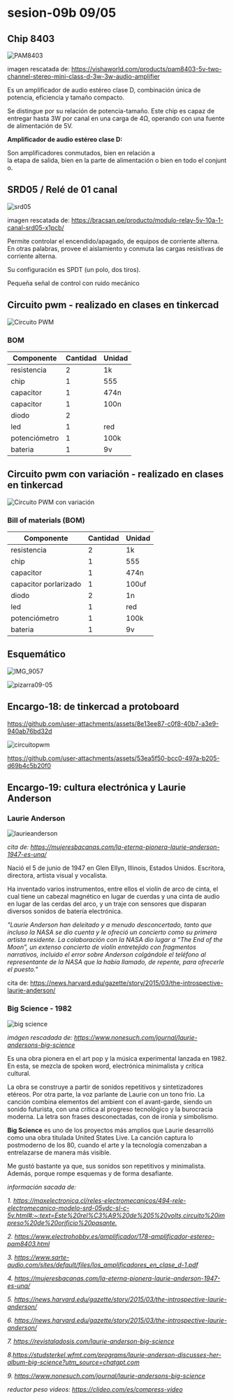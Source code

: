 # sesion-09b 09/05

## Chip 8403

![PAM8403](https://github.com/user-attachments/assets/77990228-3c5f-446f-af10-8bf4bbe240da)

imagen rescatada de: <https://vishaworld.com/products/pam8403-5v-two-channel-stereo-mini-class-d-3w-3w-audio-amplifier>

Es un amplificador de audio estéreo clase D, combinación única de potencia, eficiencia y tamaño compacto.

Se distingue por su relación de potencia-tamaño. Este chip es capaz de entregar hasta 3W por canal en una carga de 4Ω, operando con una fuente de alimentación de 5V.

**Amplificador de audio estéreo clase D:**

Son amplificadores conmutados, bien en relación a la etapa de salida, bien en la parte de alimentación o bien en todo el conjunto.

## SRD05 / Relé de 01 canal

![srd05](https://github.com/user-attachments/assets/cff2cdcd-6604-4ff7-8ff0-142d6a39c7d0)

imagen rescatada de: <https://bracsan.pe/producto/modulo-relay-5v-10a-1-canal-srd05-x1pcb/>

Permite controlar el encendido/apagado, de equipos de corriente alterna. En otras palabras, provee el aislamiento y conmuta las cargas resistivas de corriente alterna.

Su configuración es SPDT (un polo, dos tiros).

Pequeña señal de control con ruido mecánico

## Circuito pwm - realizado en clases en tinkercad

![Circuito PWM](https://github.com/user-attachments/assets/6b430a90-d6de-4452-a5f8-6ecda5163f80)

### BOM

|Componente| Cantidad |Unidad|
 |----|------|------|
 |resistencia|2|1k|
 |chip |1|555|
 |capacitor|1|474n|
 |capacitor|1|100n|
 |diodo|2||
 |led|1|red|
 |potenciómetro|1|100k|
 |bateria|1| 9v|

## Circuito pwm con variación - realizado en clases en tinkercad

![Circuito PWM con variación](https://github.com/user-attachments/assets/adc2e5a1-1e4a-4fcc-9d06-603f7f83f895)

### Bill of materials (BOM)

|Componente| Cantidad |Unidad|
 |----|------|------|
 |resistencia|2|1k|
 |chip |1|555|
 |capacitor|1|474n|
 |capacitor porlarizado|1|100uf|
 |diodo|2|1n|
 |led|1|red|
 |potenciómetro|1|100k|
 |bateria|1| 9v|

## Esquemático

![IMG_9057](https://github.com/user-attachments/assets/144a9260-37bd-44f1-a83c-d923e21805b2)

![pizarra09-05](https://github.com/user-attachments/assets/a9f83c81-7b10-48e1-806b-5cdeaf185d06)

## Encargo-18: de tinkercad a protoboard

<https://github.com/user-attachments/assets/8e13ee87-c0f8-40b7-a3e9-940ab76bd32d>

![circuitopwm](https://github.com/user-attachments/assets/0be94194-34bd-44d9-98b0-69d462fc5d74)

<https://github.com/user-attachments/assets/53ea5f50-bcc0-497a-b205-d69b4c5b20f0>

## Encargo-19: cultura electrónica y Laurie Anderson

### Laurie Anderson

![laurieanderson](https://github.com/user-attachments/assets/d7b60d0b-a80c-4f5b-a074-06b08924ac0c)

_cita de: <https://mujeresbacanas.com/la-eterna-pionera-laurie-anderson-1947-es-una/>_

Nació el 5 de junio de 1947 en Glen Ellyn, Illinois, Estados Unidos. Escritora, directora, artista visual y vocalista.

Ha inventado varios instrumentos, entre ellos el violín de arco de cinta, el cual tiene un cabezal magnético en lugar de cuerdas y una cinta de audio en lugar de las cerdas del arco, y un traje con sensores que disparan diversos sonidos de batería electrónica.

_"Laurie Anderson han deleitado y a menudo desconcertado, tanto que incluso la NASA se dio cuenta y le ofreció un concierto como su primera artista residente.
La colaboración con la NASA dio lugar a “The End of the Moon”, un extenso concierto de violín entretejido con fragmentos narrativos, incluido el error sobre Anderson colgándole el teléfono al representante de la NASA que la había llamado, de repente, para ofrecerle el puesto."_

cita de: <https://news.harvard.edu/gazette/story/2015/03/the-introspective-laurie-anderson/>

### Big Science - 1982

![big science](https://github.com/user-attachments/assets/0eb0d350-f3f3-4d07-bc77-9368ccf79a32)

_imágen rescadada de: <https://www.nonesuch.com/journal/laurie-andersons-big-science>_

Es una obra pionera en el art pop y la música experimental lanzada en 1982. En esta, se mezcla de spoken word, electrónica minimalista y crítica cultural.

La obra se construye a partir de sonidos repetitivos y sintetizadores etéreos. Por otra parte, la voz parlante de Laurie con un tono frío. La canción combina elementos del ambient con el avant-garde, siendo un sonido futurista, con una crítica al progreso tecnológico y la burocracia moderna. La letra son frases desconectadas, con de ironía y simbolismo.

**Big Science** es uno de los proyectos más amplios que Laurie desarrolló como una obra titulada United States Live. La canción captura lo postmoderno de los 80, cuando el arte y la tecnología comenzaban a entrelazarse de manera más visible.

Me gustó bastante ya que, sus sonidos son repetitivos y minimalista. Además, porque rompe esquemas y de forma desafiante.

_información sacada de:_

_1. <https://maxelectronica.cl/reles-electromecanicos/494-rele-electromecanico-modelo-srd-05vdc-sl-c-5v.html#:~:text=Este%20rel%C3%A9%20de%205%20volts,circuito%20impreso%20de%20orificio%20pasante.>_

_2. <https://www.electrohobby.es/amplificador/178-amplificador-estereo-pam8403.html>_

_3. <https://www.sarte-audio.com/sites/default/files/los_amplificadores_en_clase_d-1.pdf>_

_4. <https://mujeresbacanas.com/la-eterna-pionera-laurie-anderson-1947-es-una/>_

_5. <https://news.harvard.edu/gazette/story/2015/03/the-introspective-laurie-anderson/>_

_6. <https://news.harvard.edu/gazette/story/2015/03/the-introspective-laurie-anderson/>_

_7. <https://revistaladosis.com/laurie-anderson-big-science>_

_8.<https://studsterkel.wfmt.com/programs/laurie-anderson-discusses-her-album-big-science?utm_source=chatgpt.com>_

_9. <https://www.nonesuch.com/journal/laurie-andersons-big-science>_

_reductor peso videos: <https://clideo.com/es/compress-video>_

